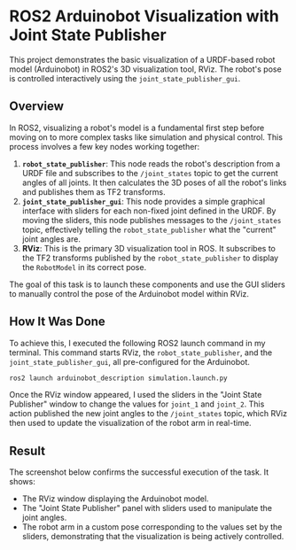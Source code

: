 # ROS2 Arduinobot Visualization with Joint State Publisher

This project demonstrates the basic visualization of a URDF-based robot model (Arduinobot) in ROS2's 3D visualization tool, RViz. The robot's pose is controlled interactively using the `joint_state_publisher_gui`.

## Overview

In ROS2, visualizing a robot's model is a fundamental first step before moving on to more complex tasks like simulation and physical control. This process involves a few key nodes working together:

1.  **`robot_state_publisher`**: This node reads the robot's description from a URDF file and subscribes to the `/joint_states` topic to get the current angles of all joints. It then calculates the 3D poses of all the robot's links and publishes them as TF2 transforms.
2.  **`joint_state_publisher_gui`**: This node provides a simple graphical interface with sliders for each non-fixed joint defined in the URDF. By moving the sliders, this node publishes messages to the `/joint_states` topic, effectively telling the `robot_state_publisher` what the "current" joint angles are.
3.  **RViz**: This is the primary 3D visualization tool in ROS. It subscribes to the TF2 transforms published by the `robot_state_publisher` to display the `RobotModel` in its correct pose.

The goal of this task is to launch these components and use the GUI sliders to manually control the pose of the Arduinobot model within RViz.

## How It Was Done

To achieve this, I executed the following ROS2 launch command in my terminal. This command starts RViz, the `robot_state_publisher`, and the `joint_state_publisher_gui`, all pre-configured for the Arduinobot.

```bash
ros2 launch arduinobot_description simulation.launch.py
```

Once the RViz window appeared, I used the sliders in the "Joint State Publisher" window to change the values for `joint_1` and `joint_2`. This action published the new joint angles to the `/joint_states` topic, which RViz then used to update the visualization of the robot arm in real-time.

## Result

The screenshot below confirms the successful execution of the task. It shows:
- The RViz window displaying the Arduinobot model.
- The "Joint State Publisher" panel with sliders used to manipulate the joint angles.
- The robot arm in a custom pose corresponding to the values set by the sliders, demonstrating that the visualization is being actively controlled.
